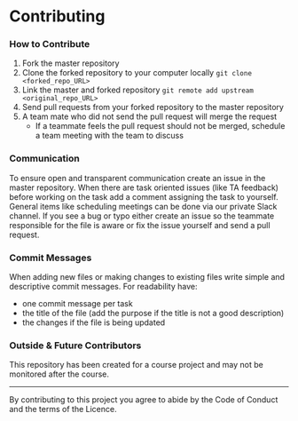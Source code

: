 # Contributing

### How to Contribute
1. Fork the master repository
2. Clone the forked repository to your computer locally `git clone <forked_repo_URL>`
3. Link the master and forked repository `git remote add upstream <original_repo_URL>`
4. Send pull requests from your forked repository to the master repository
5. A team mate who did not send the pull request will merge the request
    - If a teammate feels the pull request should not be merged, schedule a team meeting with the team to discuss

### Communication
To ensure open and transparent communication create an issue in the master repository. When there are task oriented issues (like TA feedback) before working on the task add a comment assigning the task to yourself.
General items like scheduling meetings can be done via our private Slack channel. If you see a bug or typo either create an issue so the teammate responsible for the file is aware or fix the issue yourself and send a pull request.

### Commit Messages
When adding new files or making changes to existing files write simple and descriptive commit messages. For readability have:
- one commit message per task
- the title of the file (add the purpose if the title is not a good description)
- the changes if the file is being updated

### Outside & Future Contributors
This repository has been created for a course project and may not be monitored after the course.

------

By contributing to this project you agree to abide by the Code of Conduct and the terms of the Licence.
